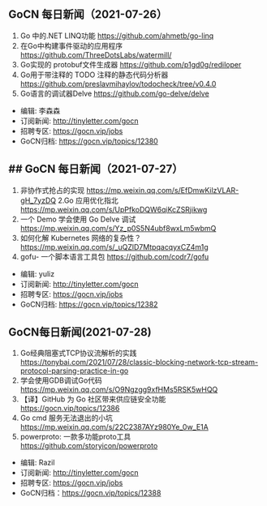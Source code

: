 ## GoCN 每日新闻（2021-07-26）

1. Go 中的.NET LINQ功能 https://github.com/ahmetb/go-linq
2. 在Go中构建事件驱动的应用程序 https://github.com/ThreeDotsLabs/watermill/
3. Go实现的 protobuf文件生成器 https://github.com/p1gd0g/rediloper
4. Go用于带注释的 TODO 注释的静态代码分析器 https://github.com/preslavmihaylov/todocheck/tree/v0.4.0
5. Go语言的调试器Delve https://github.com/go-delve/delve

* 编辑: 李森森
* 订阅新闻: http://tinyletter.com/gocn
* 招聘专区: https://gocn.vip/jobs
* GoCN归档: https://gocn.vip/topics/12380


## ## GoCN 每日新闻（2021-07-27）

1. 非协作式抢占的实现 https://mp.weixin.qq.com/s/EfDmwKilzVLAR-gH_7yzDQ
2.Go 应用优化指北 https://mp.weixin.qq.com/s/UpPfkoDQW6qiKcZSRjikwg
3. 一个 Demo 学会使用 Go Delve 调试 https://mp.weixin.qq.com/s/Yz_p0S5N4ubf8wxLm5wbmQ
4. 如何化解 Kubernetes 网络的复杂性？https://mp.weixin.qq.com/s/_uQZlD7MtpqacqyxCZ4m1g
5. gofu- 一个脚本语言工具包 https://github.com/codr7/gofu

- 编辑: yuliz
- 订阅新闻: http://tinyletter.com/gocn
- 招聘专区: https://gocn.vip/jobs
- GoCN归档: https://gocn.vip/topics/12382

## GoCN每日新闻(2021-07-28)

1. Go经典阻塞式TCP协议流解析的实践 https://tonybai.com/2021/07/28/classic-blocking-network-tcp-stream-protocol-parsing-practice-in-go
2. 学会使用GDB调试Go代码 https://mp.weixin.qq.com/s/O9Ngzgg9xfHMs5RSK5wHQQ
3. 【译】GitHub 为 Go 社区带来供应链安全功能 https://gocn.vip/topics/12386
4. Go cmd 服务无法退出的小坑 https://mp.weixin.qq.com/s/22C2387AYz980Ye_0w_E1A
5. powerproto: 一款多功能proto工具 https://github.com/storyicon/powerproto

- 编辑: Razil
- 订阅新闻: http://tinyletter.com/gocn
- 招聘专区: https://gocn.vip/jobs 
- GoCN归档：https://gocn.vip/topics/12388    
